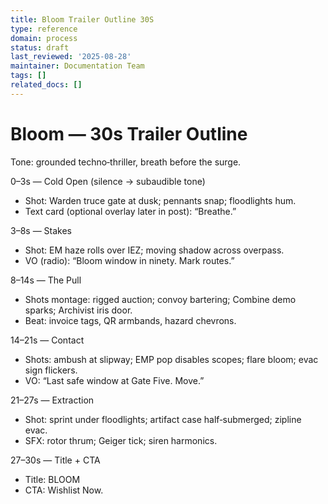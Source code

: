 ```yaml
---
title: Bloom Trailer Outline 30S
type: reference
domain: process
status: draft
last_reviewed: '2025-08-28'
maintainer: Documentation Team
tags: []
related_docs: []
---
```



# Bloom — 30s Trailer Outline

Tone: grounded techno‑thriller, breath before the surge.

0–3s — Cold Open (silence → subaudible tone)

- Shot: Warden truce gate at dusk; pennants snap; floodlights hum.
- Text card (optional overlay later in post): “Breathe.”

3–8s — Stakes

- Shot: EM haze rolls over IEZ; moving shadow across overpass.
- VO (radio): “Bloom window in ninety. Mark routes.”

8–14s — The Pull

- Shots montage: rigged auction; convoy bartering; Combine demo sparks; Archivist iris door.
- Beat: invoice tags, QR armbands, hazard chevrons.

14–21s — Contact

- Shots: ambush at slipway; EMP pop disables scopes; flare bloom; evac sign flickers.
- VO: “Last safe window at Gate Five. Move.”

21–27s — Extraction

- Shot: sprint under floodlights; artifact case half‑submerged; zipline evac.
- SFX: rotor thrum; Geiger tick; siren harmonics.

27–30s — Title + CTA

- Title: BLOOM
- CTA: Wishlist Now.
